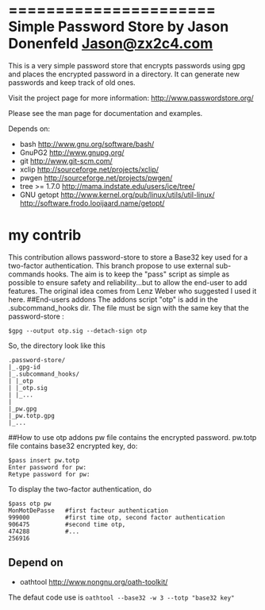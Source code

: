 ======================
Simple Password Store
by Jason Donenfeld
   Jason@zx2c4.com
======================

This is a very simple password store that encrypts passwords using gpg and
places the encrypted password in a directory. It can generate new passwords
and keep track of old ones.

Visit the project page for more information: http://www.passwordstore.org/

Please see the man page for documentation and examples.

Depends on:
- bash
  http://www.gnu.org/software/bash/
- GnuPG2
  http://www.gnupg.org/
- git
  http://www.git-scm.com/
- xclip
  http://sourceforge.net/projects/xclip/
- pwgen
  http://sourceforge.net/projects/pwgen/
- tree >= 1.7.0
  http://mama.indstate.edu/users/ice/tree/
- GNU getopt
  http://www.kernel.org/pub/linux/utils/util-linux/
  http://software.frodo.looijaard.name/getopt/

# my contrib
This contribution allows password-store to store a Base32 key used for a two-factor authentication.
This branch propose to use external sub-commands hooks. The aim is to keep the "pass" script as simple as possible to ensure safety and reliability...but to allow the end-user to add features. The original idea comes from Lenz Weber who suggested I used it here.
##End-users addons
The addons script "otp" is add in the .subcommand_hooks dir. The file must be sign with the same key that the password-store :
```
$gpg --output otp.sig --detach-sign otp
```
So, the directory look like this
```
.password-store/
|_.gpg-id
|_.subcommand_hooks/
| |_otp
| |_otp.sig
| |_...
|
|_pw.gpg
|_pw.totp.gpg
|_...
```
##How to use otp addons
pw file contains the encrypted password. pw.totp file contains base32 encrypted key, do:
```
$pass insert pw.totp
Enter password for pw:
Retype password for pw:
```
To display the two-factor authentication, do
```
$pass otp pw
MonMotDePasse	#first facteur authentication
999000			#first time otp, second factor authentication
906475			#second time otp,
474288			#...
256916
```
## Depend on
- oathtool
  http://www.nongnu.org/oath-toolkit/

The defaut code use is `oathtool --base32 -w 3 --totp "base32 key"`
